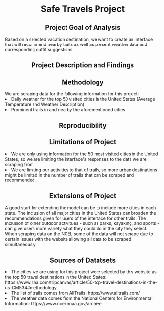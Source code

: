 <h1 align="center">Safe Travels Project</h1>
<h2 align="center">Project Goal of Analysis</h2>
<p>Based on a selected vacation destination, we want to create an interface that will recommend nearby trails as well as present weather data and corresponding outfit suggestions.</p>
<h2 align="center">Project Description and Findings</h2> 
<h2 align="center">Methodology</h2>
We are scraping data for the following information for this project:
<li>Daily weather for the top 50 visited cities in the United States (Average Temperature and Weather Description)</li>
<li>Prominent trails in and nearby the aforementioned cities</li>
<h2 align="center">Reproducibility</h2>
<h2 align="center">Limitations of Project</h2>
<li>We are only using information for the 50 most visited cities in the United States, so we are limiting the interface's responses to the data we are scraping from.</li>
<li>We are limiting our activities to that of trails, so more urban destinations might be limited in the number of trails that can be scraped and recommended.</li>
<h2 align="center">Extensions of Project</h2>
A good start for extending the model can be to include more cities in each state. The inclusion of all major cities in the United States can broaden the recommendations given for users of the interface for other trails. 
The inclusion of other outdoor activitues - such as parks, kayaking, and sports - can give users more variety what they could do in the city they select.
When scraping data on the NCEI, some of the data will not scrape due to certain issues with the website allowing all data to be scraped simultaneously. 
<h2 align="center">Sources of Datatsets</h2>
<li>The cities we are using for this project were selected by this website as the top 50 travel destinations in the United States: https://www.aaa.com/tripcanvas/article/50-top-travel-destinations-in-the-us-CM534#methodology</li>
<li>The list of trails comes from AllTrails: https://www.alltrails.com/</li>
<li>The weather data comes from the National Centers for Environmental Information: https://www.ncei.noaa.gov/archive</li>
